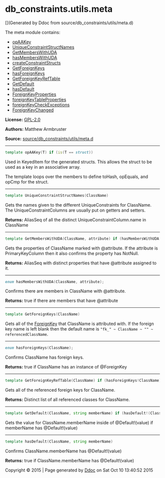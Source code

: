 # db_constraints.utils.meta

[](Generated by Ddoc from source/db_constraints/utils/meta.d)

The meta module contains:
  + [opAAKey](#opAAKey)
  + [UniqueConstraintStructNames](#UniqueConstraintStructNames)
  + [GetMembersWithUDA](#GetMembersWithUDA)
  + [hasMembersWithUDA](#hasMembersWithUDA)
  + [createConstraintStructs](#createConstraintStructs)
  + [GetForeignKeys](#GetForeignKeys)
  + [hasForeignKeys](#hasForeignKeys)
  + [GetForeignKeyRefTable](#GetForeignKeyRefTable)
  + [GetDefault](#GetDefault)
  + [hasDefault](#hasDefault)
  + [ForeignKeyProperties](#ForeignKeyProperties)
  + [foreignKeyTableProperties](#foreignKeyTableProperties)
  + [foreignKeyCheckExceptions](#foreignKeyCheckExceptions)
  + [ForeignKeyChanged](#ForeignKeyChanged)

**License:**
[GPL-2.0](https://github.com/marmy28/db_constraints/blob/master/LICENSE)


**Authors:**
Matthew Armbruster


**Source:** [source/db_constraints/utils/meta.d](https://github.com/marmy28/db_constraints/tree/master/source/db_constraints/utils/meta.d)



***

<a id="opAAKey"></a>
```d
template opAAKey(T) if (is(T == struct))
```

Used in KeyedItem for the generated structs.
This allows the struct to be used as a key
in an associative array.


The template loops over the members to define
toHash, opEquals, and opCmp for the struct.


***

<a id="UniqueConstraintStructNames"></a>
```d
template UniqueConstraintStructNames(ClassName)
```

Gets the names given to the different UniqueConstraints for ClassName.
The UniqueConstraintColumns are usually put on getters and setters.

**Returns:**
AliasSeq of all the distinct UniqueConstraintColumn.name in ClassName


***

<a id="GetMembersWithUDA"></a>
```d
template GetMembersWithUDA(ClassName, attribute) if (hasMembersWithUDA!(ClassName, attribute))
```

Gets the properties of ClassName marked with @attribute. If the
attribute is PrimaryKeyColumn then it also confirms the property has
NotNull.

**Returns:**
AliasSeq with distinct properties that have @attribute assigned to it.


***

<a id="hasMembersWithUDA"></a>
```d
enum hasMembersWithUDA(ClassName, attribute);

```

Confirms there are members in ClassName with @attribute.

**Returns:**
true if there are members that have @attribute


***

<a id="GetForeignKeys"></a>
```d
template GetForeignKeys(ClassName)
```

Gets all of the [ForeignKey](https://github.com/marmy28/db_constraints/wiki/constraints#ForeignKey) that ClassName is attributed with. If
the foreign key name is left blank then the default name is `"fk_" ~ ClassName ~ "" ~ referencedClassName`.


***

<a id="hasForeignKeys"></a>
```d
enum hasForeignKeys(ClassName);

```

Confirms ClassName has foreign keys.

**Returns:**
true if ClassName has an instance of @ForeignKey


***

<a id="GetForeignKeyRefTable"></a>
```d
template GetForeignKeyRefTable(ClassName) if (hasForeignKeys!ClassName)
```

Gets all of the referenced foreign keys for ClassName.

**Returns:**
Distinct list of all referenced classes for ClassName.


***

<a id="GetDefault"></a>
```d
template GetDefault(ClassName, string memberName) if (hasDefault!(ClassName, memberName))
```

Gets the value for ClassName.memberName inside of @Default!(value) if memberName has @Default!(value)


***

<a id="hasDefault"></a>
```d
template hasDefault(ClassName, string memberName)
```

Confirms ClassName.memberName has @Default!(value)

**Returns:**
true if ClassName.memberName has @Default!(value)




Copyright :copyright: 2015 | Page generated by [Ddoc](http://dlang.org/ddoc.html) on Sat Oct 10 13:40:52 2015

